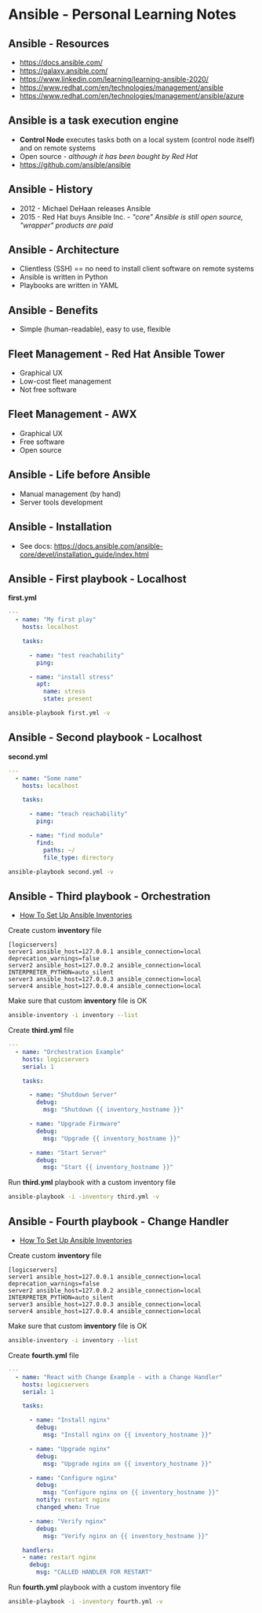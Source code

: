 # Ansible - Personal Learning Notes

## Ansible - Resources
- https://docs.ansible.com/
- https://galaxy.ansible.com/
- https://www.linkedin.com/learning/learning-ansible-2020/
- https://www.redhat.com/en/technologies/management/ansible
- https://www.redhat.com/en/technologies/management/ansible/azure

## Ansible is a task execution engine
- **Control Node** executes tasks both on a local system (control node itself) and on remote systems
- Open source - *although it has been bought by Red Hat*
- https://github.com/ansible/ansible

## Ansible - History
- 2012 - Michael DeHaan releases Ansible
- 2015 - Red Hat buys Ansible Inc. - *"core" Ansible is still open source, "wrapper" products are paid*

## Ansible - Architecture
- Clientless (SSH) == no need to install client software on remote systems
- Ansible is written in Python
- Playbooks are written in YAML

## Ansible - Benefits
- Simple (human-readable), easy to use, flexible

## Fleet Management - Red Hat Ansible Tower
- Graphical UX
- Low-cost fleet management
- Not free software

## Fleet Management - AWX
- Graphical UX
- Free software
- Open source

## Ansible - Life before Ansible
- Manual management (by hand)
- Server tools development

## Ansible - Installation
- See docs: https://docs.ansible.com/ansible-core/devel/installation_guide/index.html

## Ansible - First playbook - Localhost
**first.yml**
```yml
---
  - name: "My first play"
    hosts: localhost

    tasks:

      - name: "test reachability"
        ping:

      - name: "install stress"
        apt:
          name: stress
          state: present
```
```bash
ansible-playbook first.yml -v
```

## Ansible - Second playbook - Localhost
**second.yml**
```yml
---
  - name: "Some name"
    hosts: localhost

    tasks:

      - name: "teach reachability"
        ping:

      - name: "find module"
        find:
          paths: ~/
          file_type: directory
```
```bash
ansible-playbook second.yml -v
```
## Ansible - Third playbook - Orchestration

- [How To Set Up Ansible Inventories](https://www.digitalocean.com/community/tutorials/how-to-set-up-ansible-inventories)

Create custom **inventory** file
```
[logicservers]
server1 ansible_host=127.0.0.1 ansible_connection=local deprecation_warnings=false
server2 ansible_host=127.0.0.2 ansible_connection=local INTERPRETER_PYTHON=auto_silent
server3 ansible_host=127.0.0.3 ansible_connection=local
server4 ansible_host=127.0.0.4 ansible_connection=local
```
Make sure that custom **inventory** file is OK
```bash
ansible-inventory -i inventory --list
```
Create **third.yml** file
```yml
---
  - name: "Orchestration Example"
    hosts: logicservers
    serial: 1

    tasks:

      - name: "Shutdown Server"
        debug:
          msg: "Shutdown {{ inventory_hostname }}"

      - name: "Upgrade Firmware"
        debug:
          msg: "Upgrade {{ inventory_hostname }}"

      - name: "Start Server"
        debug:
          msg: "Start {{ inventory_hostname }}"
```
Run **third.yml** playbook with a custom inventory file
```bash
ansible-playbook -i -inventory third.yml -v
```

## Ansible - Fourth playbook - Change Handler

- [How To Set Up Ansible Inventories](https://www.digitalocean.com/community/tutorials/how-to-set-up-ansible-inventories)

Create custom **inventory** file
```
[logicservers]
server1 ansible_host=127.0.0.1 ansible_connection=local deprecation_warnings=false
server2 ansible_host=127.0.0.2 ansible_connection=local INTERPRETER_PYTHON=auto_silent
server3 ansible_host=127.0.0.3 ansible_connection=local
server4 ansible_host=127.0.0.4 ansible_connection=local
```
Make sure that custom **inventory** file is OK
```bash
ansible-inventory -i inventory --list
```
Create **fourth.yml** file
```yml
---
  - name: "React with Change Example - with a Change Handler"
    hosts: logicservers
    serial: 1

    tasks:

      - name: "Install nginx"
        debug:
          msg: "Install nginx on {{ inventory_hostname }}"

      - name: "Upgrade nginx"
        debug:
          msg: "Upgrade nginx on {{ inventory_hostname }}"

      - name: "Configure nginx"
        debug:
          msg: "Configure nginx on {{ inventory_hostname }}"
        notify: restart nginx
        changed_when: True

      - name: "Verify nginx"
        debug:
          msg: "Verify nginx on {{ inventory_hostname }}"

    handlers:
    - name: restart nginx
      debug:
        msg: "CALLED HANDLER FOR RESTART"
```
Run **fourth.yml** playbook with a custom inventory file
```bash
ansible-playbook -i -inventory fourth.yml -v
```
